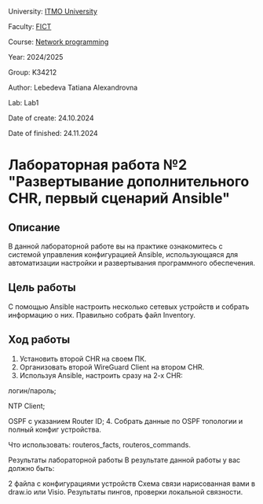 University: [ITMO University](https://itmo.ru/ru/)

Faculty: [FICT](https://fict.itmo.ru)

Course: [Network programming](https://github.com/itmo-ict-faculty/network-programming)

Year: 2024/2025

Group: K34212

Author: Lebedeva Tatiana Alexandrovna

Lab: Lab1

Date of create: 24.10.2024

Date of finished: 24.11.2024

# Лабораторная работа №2 "Развертывание дополнительного CHR, первый сценарий Ansible"

## Описание
В данной лабораторной работе вы на практике ознакомитесь с системой управления конфигурацией Ansible, использующаяся для автоматизации настройки и развертывания программного обеспечения.

## Цель работы
С помощью Ansible настроить несколько сетевых устройств и собрать информацию о них. Правильно собрать файл Inventory.

## Ход работы
1. Установить второй CHR на своем ПК.
2. Организовать второй WireGuard Client на втором CHR.
3. Используя Ansible, настроить сразу на 2-х CHR:

логин/пароль;

NTP Client;

OSPF с указанием Router ID; 4. Собрать данные по OSPF топологии и полный конфиг устройства.

Что использовать: routeros_facts, routeros_commands.

Результаты лабораторной работы
В результате данной работы у вас должно быть:

2 файла с конфигурациями устройств
Схема связи нарисованная вами в draw.io или Visio.
Результаты пингов, проверки локальной связности.
